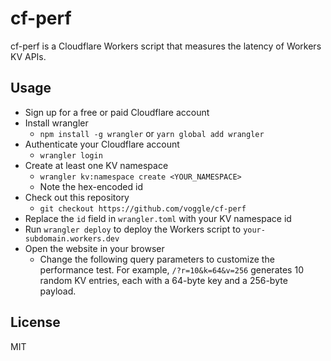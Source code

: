 # cf-perf

cf-perf is a Cloudflare Workers script that measures the latency of Workers KV APIs.

## Usage

* Sign up for a free or paid Cloudflare account
* Install wrangler
  * `npm install -g wrangler` or `yarn global add wrangler`
* Authenticate your Cloudflare account 
  * `wrangler login`
* Create at least one KV namespace
  * `wrangler kv:namespace create <YOUR_NAMESPACE>`
  * Note the hex-encoded id
* Check out this repository
  * `git checkout https://github.com/voggle/cf-perf`
* Replace the `id` field in `wrangler.toml` with your KV namespace id
* Run `wrangler deploy` to deploy the Workers script to `your-subdomain.workers.dev`
* Open the website in your browser
  * Change the following query parameters to customize the performance test. For example, `/?r=10&k=64&v=256` generates 10 random KV entries, each with a 64-byte key and a 256-byte payload.

## License

MIT
